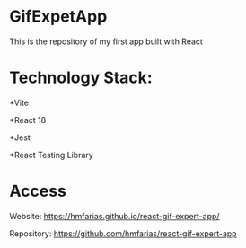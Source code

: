 # GifExpetApp

This is the repository of my first app built with React


# Technology Stack:

*Vite

*React 18

*Jest

*React Testing Library


# Access

Website: https://hmfarias.github.io/react-gif-expert-app/

Repository: https://github.com/hmfarias/react-gif-expert-app
